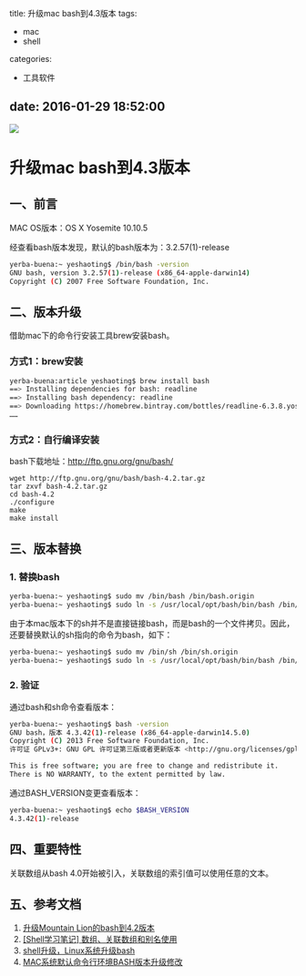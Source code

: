 title: 升级mac bash到4.3版本
tags:
- mac
- shell

categories:
- 工具软件

date: 2016-01-29 18:52:00
---

<img src="/asserts/images/logo/mac.png" class="img-logo img-center" />


# 升级mac bash到4.3版本


## 一、前言
MAC OS版本：OS X Yosemite 10.10.5

经查看bash版本发现，默认的bash版本为：3.2.57(1)-release
``` bash
yerba-buena:~ yeshaoting$ /bin/bash -version
GNU bash, version 3.2.57(1)-release (x86_64-apple-darwin14)
Copyright (C) 2007 Free Software Foundation, Inc.
```


## 二、版本升级
借助mac下的命令行安装工具brew安装bash。

### 方式1：brew安装
``` bash
yerba-buena:article yeshaoting$ brew install bash
==> Installing dependencies for bash: readline
==> Installing bash dependency: readline
==> Downloading https://homebrew.bintray.com/bottles/readline-6.3.8.yosemite.bottle.tar.gz
……
```

### 方式2：自行编译安装
bash下载地址：http://ftp.gnu.org/gnu/bash/

```
wget http://ftp.gnu.org/gnu/bash/bash-4.2.tar.gz
tar zxvf bash-4.2.tar.gz
cd bash-4.2
./configure
make
make install
```


## 三、版本替换

### 1. 替换bash
``` bash
yerba-buena:~ yeshaoting$ sudo mv /bin/bash /bin/bash.origin
yerba-buena:~ yeshaoting$ sudo ln -s /usr/local/opt/bash/bin/bash /bin/bash
```

由于本mac版本下的sh并不是直接链接bash，而是bash的一个文件拷贝。因此，还要替换默认的sh指向的命令为bash，如下：
``` bash
yerba-buena:~ yeshaoting$ sudo mv /bin/sh /bin/sh.origin
yerba-buena:~ yeshaoting$ sudo ln -s /usr/local/opt/bash/bin/bash /bin/sh
```

### 2. 验证
通过bash和sh命令查看版本：
``` bash
yerba-buena:~ yeshaoting$ bash -version
GNU bash，版本 4.3.42(1)-release (x86_64-apple-darwin14.5.0)
Copyright (C) 2013 Free Software Foundation, Inc.
许可证 GPLv3+: GNU GPL 许可证第三版或者更新版本 <http://gnu.org/licenses/gpl.html>

This is free software; you are free to change and redistribute it.
There is NO WARRANTY, to the extent permitted by law.
```

通过BASH_VERSION变更查看版本：
``` bash
yerba-buena:~ yeshaoting$ echo $BASH_VERSION
4.3.42(1)-release
```


## 四、重要特性
关联数组从bash 4.0开始被引入，关联数组的索引值可以使用任意的文本。


## 五、参考文档
1. [升级Mountain Lion的bash到4.2版本](http://zengrong.net/post/1830.htm)
2. [[Shell学习笔记] 数组、关联数组和别名使用](http://www.1987.name/164.html)
3. [shell升级，Linux系统升级bash](http://www.1987.name/166.html)
4. [MAC系统默认命令行环境BASH版本升级修改](http://levi.yii.so/archives/4862)